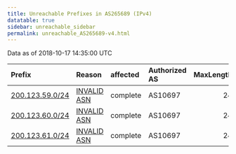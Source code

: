 ```yaml
---
title: Unreachable Prefixes in AS265689 (IPv4)
datatable: true
sidebar: unreachable_sidebar
permalink: unreachable_AS265689-v4.html
---
```


Data as of 2018-10-17 14:35:00 UTC


<div class="datatable-begin"></div>

| Prefix                                                   | Reason                                                                                                  | affected   | Authorized AS   |   MaxLength | Anchor                                         |   unreachable /24s |
|:---------------------------------------------------------|:--------------------------------------------------------------------------------------------------------|:-----------|:----------------|------------:|:-----------------------------------------------|-------------------:|
| [200.123.59.0/24](https://stat.ripe.net/200.123.59.0/24) | [INVALID ASN](https://rpki-validator.ripe.net/announcement-preview?asn=AS265689&prefix=200.123.59.0/24) | complete   | AS10697         |          24 | [LACNIC](unreachable_LACNIC_RPKI_Root-v4.html) |                  1 |
| [200.123.60.0/24](https://stat.ripe.net/200.123.60.0/24) | [INVALID ASN](https://rpki-validator.ripe.net/announcement-preview?asn=AS265689&prefix=200.123.60.0/24) | complete   | AS10697         |          24 | [LACNIC](unreachable_LACNIC_RPKI_Root-v4.html) |                  1 |
| [200.123.61.0/24](https://stat.ripe.net/200.123.61.0/24) | [INVALID ASN](https://rpki-validator.ripe.net/announcement-preview?asn=AS265689&prefix=200.123.61.0/24) | complete   | AS10697         |          24 | [LACNIC](unreachable_LACNIC_RPKI_Root-v4.html) |                  1 |

<div class="datatable-end"></div>